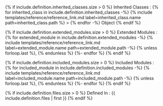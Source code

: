 {% if include.definition.inherited_classes.size > 0 %}
Inherited Classes
: {% for inherited_class in include.definition.inherited_classes -%}
  {% include templates/reference/reference_link.md label=inherited_class.name path=inherited_class.path %}
  &gt;
  {% endfor -%}
  Object
{% endif %}

{% if include.definition.extended_modules.size > 0 %}
Extended Modules
: {% for extended_module in include.definition.extended_modules -%}
  {% include templates/reference/reference_link.md label=extended_module.name path=extended_module.path -%}
  {% unless forloop.last %}, {% endunless %}
  {%- endfor %}
{% endif %}

{% if include.definition.included_modules.size > 0 %}
Included Modules
: {% for included_module in include.definition.included_modules -%}
  {% include templates/reference/reference_link.md label=included_module.name path=included_module.path -%}
  {% unless forloop.last %}, {% endunless %}
  {%- endfor %}
{% endif %}

{% if include.definition.files.size > 0 %}
Defined In
: {{ include.definition.files | first }}
{% endif %}
